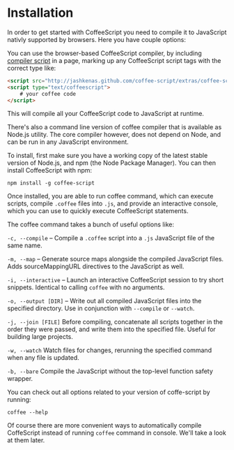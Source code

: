 # Installation
In order to get started with CoffeeScript you need to compile it to JavaScript nativly supported by browsers. Here you have couple options:

You can use the browser-based CoffeeScript compiler, by including [compiler script](http://jashkenas.github.io/coffee-script/extras/coffee-script.js) in a page, marking up any CoffeeScript script tags with the correct type like:
```html
<script src="http://jashkenas.github.com/coffee-script/extras/coffee-script.js" type="text/javascript"></script>
<script type="text/coffeescript">
    # your coffee code
</script>
```
This will compile all your CoffeeScript code to JavaScript at runtime.

There's also a command line version of coffee compiler that is available as Node.js utility. The core compiler however, does not depend on Node, and can be run in any JavaScript environment.

To install, first make sure you have a working copy of the latest stable version of Node.js, and npm (the Node Package Manager). You can then install CoffeeScript with npm:
```
npm install -g coffee-script
```

Once installed, you are able to run coffee command, which can execute scripts, compile ```.coffee``` files into ```.js```, and provide an interactive console, which you can use to quickly execute CoffeeScript statements.

The coffee command takes a bunch of useful options like:

```-c, --compile``` – Compile a ```.coffee``` script into a ```.js``` JavaScript file of the same name.

```-m, --map``` – Generate source maps alongside the compiled JavaScript files. Adds sourceMappingURL directives to the JavaScript as well.

```-i, --interactive``` – Launch an interactive CoffeeScript session to try short snippets. Identical to calling ```coffee``` with no arguments.

```-o, --output [DIR]``` – Write out all compiled JavaScript files into the specified directory. Use in conjunction with ```--compile``` or ```--watch```.

```-j, --join [FILE]```	 Before compiling, concatenate all scripts together in the order they were passed, and write them into the specified file. Useful for building large projects.

```-w, --watch```	 Watch files for changes, rerunning the specified command when any file is updated.

```-b, --bare```	 Compile the JavaScript without the top-level function safety wrapper.

You can check out all options related to your version of coffe-script by running:

    coffee --help

Of course there are more convenient ways to automatically compile CoffeScript
instead of running ```coffee``` command in console. We'll take a look at them later.
